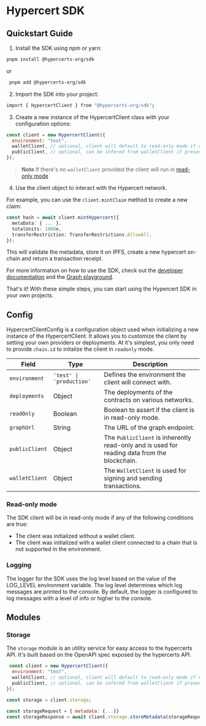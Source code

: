 # Hypercert SDK

## Quickstart Guide

1. Install the SDK using npm or yarn:

```bash
pnpm install @hypercerts-org/sdk
```

or

```bash
 pnpm add @hypercerts-org/sdk
```

2. Import the SDK into your project:

```bash
import { HypercertClient } from "@hypercerts-org/sdk";
```

3. Create a new instance of the HypercertClient class with your configuration options:

```js
const client = new HypercertClient({
  environment: "test",
  walletClient, // optional, client will default to read-only mode if not provided
  publicClient, // optional, can be infered from walletClient if present
});
```

> **Note** If there's no `walletClient` provided the client will run in [read-only mode](#read-only-mode)

4. Use the client object to interact with the Hypercert network.

For example, you can use the `client.mintClaim` method to create a new claim:

```ts
const hash = await client.mintHypercert({
  metaData: { ... },
  totalUnits: 1000n,
  transferRestriction: TransferRestrictions.AllowAll,
});
```

This will validate the metadata, store it on IPFS, create a new hypercert on-chain and return a transaction receipt.

For more information on how to use the SDK, check out the
[developer documentation](https://hypercerts.org/docs/developer/) and the
[Graph playground](https://thegraph.com/hosted-service/subgraph/hypercerts-admin/hypercerts-testnet).

That's it! With these simple steps, you can start using the Hypercert SDK in your own projects.

## Config

HypercertClientConfig is a configuration object used when initializing a new instance of the HypercertClient. It allows
you to customize the client by setting your own providers or deployments. At it's simplest, you only need to provide
`chain.id` to initalize the client in `readonly` mode.

| Field          | Type                     | Description                                                                                  |
| -------------- | ------------------------ | -------------------------------------------------------------------------------------------- |
| `environment`  | `'test' \| 'production'` | Defines the environment the client will connect with.                                        |
| `deployments`  | Object                   | The deployments of the contracts on various networks.                                        |
| `readOnly`     | Boolean                  | Boolean to assert if the client is in read-only mode.                                        |
| `graphUrl`     | String                   | The URL of the graph endpoint.                                                               |
| `publicClient` | Object                   | The `PublicClient` is inherently read-only and is used for reading data from the blockchain. |
| `walletClient` | Object                   | The `WalletClient` is used for signing and sending transactions.                             |

### Read-only mode

The SDK client will be in read-only mode if any of the following conditions are true:

- The client was initialized without a wallet client.
- The client was initialized with a wallet client connected to a chain that is not supported in the environment.

### Logging

The logger for the SDK uses the log level based on the value of the LOG_LEVEL environment variable. The log level
determines which log messages are printed to the console. By default, the logger is configured to log messages with a
level of info or higher to the console.

## Modules

### Storage

The `storage` module is an utility service for easy access to the hypercerts API. It's built based on the OpenAPI spec
exposed by the hypercerts API.

```js
 const client = new HypercertClient({
  environment: "test",
  walletClient, // optional, client will default to read-only mode if not provided
  publicClient, // optional, can be infered from walletClient if present
});

const storage = client.storage;

const storageRequest = { metadata: {...}}
const storageResponse = await client.storage.storeMetadata(storageRequest);
```
